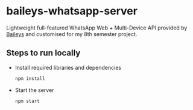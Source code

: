 # baileys-whatsapp-server

Lightweight full-featured WhatsApp Web + Multi-Device API provided by [Baileys](https://github.com/adiwajshing/Baileys) and customised for my 8th semester project.

## Steps to run locally

- Install required libraries and dependencies
    ```sh
    npm install
    ```
- Start the server
    ```sh
    npm start
    ```